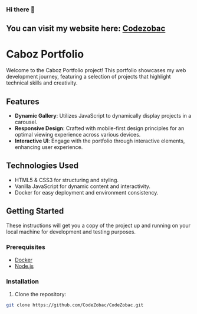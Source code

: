 ### Hi there 👋

## You can visit my website here: [Codezobac](https://codezobac.github.io/WebsiteCodeZobac/)

# Caboz Portfolio

Welcome to the Caboz Portfolio project! This portfolio showcases my web development journey, featuring a selection of projects that highlight technical skills and creativity.

## Features

- **Dynamic Gallery**: Utilizes JavaScript to dynamically display projects in a carousel.
- **Responsive Design**: Crafted with mobile-first design principles for an optimal viewing experience across various devices.
- **Interactive UI**: Engage with the portfolio through interactive elements, enhancing user experience.

## Technologies Used

- HTML5 & CSS3 for structuring and styling.
- Vanilla JavaScript for dynamic content and interactivity.
- Docker for easy deployment and environment consistency.

## Getting Started

These instructions will get you a copy of the project up and running on your local machine for development and testing purposes.

### Prerequisites

- [Docker](https://www.docker.com/get-started)
- [Node.js](https://nodejs.org/en/)

### Installation

1. Clone the repository:

```bash
git clone https://github.com/CodeZobac/CodeZobac.git

```
